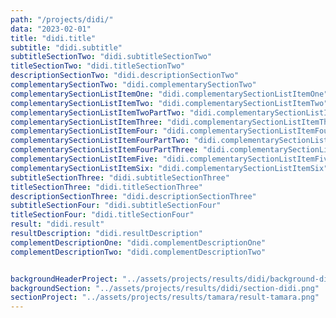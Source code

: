 ```yaml
---
path: "/projects/didi/"
data: "2023-02-01"
title: "didi.title"
subtitle: "didi.subtitle"
subtitleSectionTwo: "didi.subtitleSectionTwo"
titleSectionTwo: "didi.titleSectionTwo"
descriptionSectionTwo: "didi.descriptionSectionTwo"
complementarySectionTwo: "didi.complementarySectionTwo"
complementarySectionListItemOne: "didi.complementarySectionListItemOne"
complementarySectionListItemTwo: "didi.complementarySectionListItemTwo"
complementarySectionListItemTwoPartTwo: "didi.complementarySectionListItemTwoPartTwo"
complementarySectionListItemThree: "didi.complementarySectionListItemThree"
complementarySectionListItemFour: "didi.complementarySectionListItemFour"
complementarySectionListItemFourPartTwo: "didi.complementarySectionListItemFourPartTwo" 
complementarySectionListItemFourPartThree: "didi.complementarySectionListItemFourPartThree"
complementarySectionListItemFive: "didi.complementarySectionListItemFive"
complementarySectionListItemSix: "didi.complementarySectionListItemSix"
subtitleSectionThree: "didi.subtitleSectionThree"
titleSectionThree: "didi.titleSectionThree"
descriptionSectionThree: "didi.descriptionSectionThree"
subtitleSectionFour: "didi.subtitleSectionFour"
titleSectionFour: "didi.titleSectionFour"
result: "didi.result"
resultDescription: "didi.resultDescription"
complementDescriptionOne: "didi.complementDescriptionOne"
complementDescriptionTwo: "didi.complementDescriptionTwo"


backgroundHeaderProject: "../assets/projects/results/didi/background-didi-header.png"
backgroundSection: "../assets/projects/results/didi/section-didi.png"
sectionProject: "../assets/projects/results/tamara/result-tamara.png"
---
```

